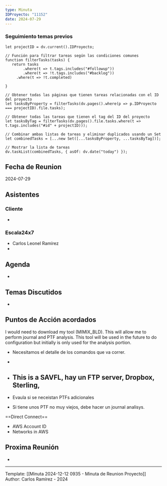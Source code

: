 ```yaml
---
type: Minuta
IDProyecto: "11152"
date: 2024-07-29
---
```



### Seguimiento temas previos

```dataviewjs
let projectID = dv.current().IDProyecto;

// Función para filtrar tareas según las condiciones comunes
function filterTasks(tasks) {
   return tasks
        .where(t => t.tags.includes("#followup"))
        .where(t => !t.tags.includes("#backlog"))
     .where(t => !t.completed)
        
}

// Obtener todas las páginas que tienen tareas relacionadas con el ID del proyecto
let tasksByProperty = filterTasks(dv.pages().where(p => p.IDProyecto === projectID).file.tasks);

// Obtener todas las tareas que tienen el tag del ID del proyecto
let tasksByTag = filterTasks(dv.pages().file.tasks.where(t => t.tags.includes("#id" + projectID)));

// Combinar ambas listas de tareas y eliminar duplicados usando un Set
let combinedTasks = [...new Set([...tasksByProperty, ...tasksByTag])];

// Mostrar la lista de tareas
dv.taskList(combinedTasks, { asOf: dv.date("today") });
 ```
## Fecha de Reunion
2024-07-29

## Asistentes

### Cliente
* 
### Escala24x7
- Carlos Leonel Ramírez
-  

## Agenda
* 
## Temas Discutidos
*  

## Puntos de Acción acordados


I would need to download my tool (MIMIX_BLD).  This will allow me to perform journal and PTF analysis.  This tool will be used in the future to do configuration but initially is only used for the analysis portion.

- Necesitamos el detalle de los comandos que va correr.
- 


- This is a SAVFL, hay un FTP server, Dropbox, Sterling, 
	- 

- Evaula si se neceistan PTFs adicionales

- Si tiene unos PTF no muy viejos, debe hacer un journal analisys.


==Direct Connect==
- AWS Account ID
- Networks in AWS




## Proxima Reunión
*   

---
Template: [[Minuta 2024-12-12 0935 - Minuta de Reunion Proyecto]]
Author: Carlos Ramírez - 2024
